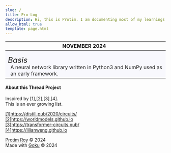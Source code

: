 ```yaml
---
slug: /
title: Pro-Log
description: Hi, this is Protim. I am documenting most of my learnings in the fields of artificial intelligence, machine learning, deep learning, generative ai, ..etc, here.
allow_html: true
template: page.html
---
```


<style>
  .date {
    font-family: 'Inter';
    margin-left: -8.5px;
  }
  .firstpost {
    background-color: rgba(230, 230, 250, 0.25);
  }
  .postcontainer {
    display: flex;
    align-items: center;
    justify-content: center;
    text-decoration: none;
  }
  .titlepost {
    font-family: 'Inter';
    font-size: 24px;
    font-style: italic;
    margin-top: -5%;
    margin-right: -11%;
  }
  .textpost {
    font-family: 'Inter';
  }
</style>

<table class="table">
  <thead>
    <tr>
      <th><div class="date">NOVEMBER 2024</div></th>
    </tr>
  </thead>
  <tbody>
    <tr class="firstpost">
      <td>
        <a href="https://github.com/protimroy/basis" class="postcontainer">
          <span class="titlepost">Basis</span>
          <span class="textpost"><br><br>A neural network library written in Python3 and NumPy used as an early framework.</span>
        </a>
      </td>
    </tr>
  </tbody>
</table>

#### About this Thread Project

Inspired by [1],[2],[3],[4].<br>
This is an ever growing list.<br>

<a href="https://distill.pub/2020/circuits/">[1]https://distill.pub/2020/circuits/</a><br>
<a href="https://worldmodels.github.io">[2]https://worldmodels.github.io</a><br>
<a href="https://transformer-circuits.pub/">[3]https://transformer-circuits.pub/</a><br>
<a href="https://lilianweng.github.io">[4]https://lilianweng.github.io</a><br>

<a href="https://protimroy.com">Protim Roy</a> &copy; 2024<br>
Made with <a href="https://github.com/sea-grass/goku">Goku</a> &copy; 2024